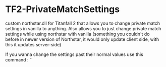 # TF2-PrivateMatchSettings
custom northstar.dll for Titanfall 2 that allows you to change private match settings in vanilla to anything. Also allows you to just change private match settings while using northstar with vanilla (something you couldn't do before in newer version of Northstar, it would only update client side, with this it updates server-side)

If you wanna change the settings past their normal values use this command : 
``
